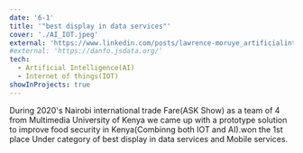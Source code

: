```yaml
---
date: '6-1'
title: '"best display in data services"'
cover: './AI_IOT.jpeg'
external: 'https://www.linkedin.com/posts/lawrence-moruye_artificialintellegence-internetofthingsiot-activity-6587299756001771520-N_sv'
#external: 'https://danfo.jsdata.org/'
tech:
  - Artificial Intelligence(AI)
  - Internet of things(IOT)
showInProjects: true
---
```


During 2020's Nairobi international trade Fare(ASK Show) as a team of 4 from Multimedia University of Kenya we came up with a prototype solution to improve food security in Kenya(Combinng both IOT and AI).won the 1st place Under category of best display in data services and Mobile services.
